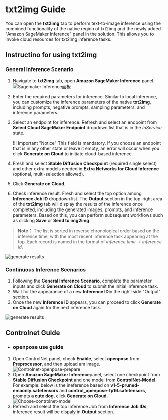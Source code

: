 # txt2img Guide

You can open the **txt2img** tab to perform text-to-image inference using the combined functionality of the native region of txt2img and the newly added "Amazon SageMaker Inference" panel in the solution. This allows you to invoke cloud resources for txt2img inference tasks.

## Instructino for using txt2img

### General Inference Scenario

1. Navigate to **txt2img** tab, open **Amazon SageMaker Inference** panel. 
![Sagemaker Inference面板](../images/txt2img-sagemaker-inference.png)
2. Enter the required parameters for inference. Similar to local inference, you can customize the inference parameters of the native **txt2img**, including prompts, negative prompts, sampling parameters, and inference parameters.
3. Select an endpoint for inference. Refresh and select an endpoint from **Select Cloud SageMaker Endpoint** dropdown list that is in the *InService* state.

    !!! Important "Notice" 
        This field is mandatory. If you choose an endpoint that is in any other state or leave it empty, an error will occur when you click **Generate on Cloud** to initiate cloud-based inference.

4. Fresh and select **Stable Diffusion Checkpoint** (required single select) and other extra models needed in **Extra Networks for Cloud Inference** (optional, multi-selection allowed).
5. Click **Generate on Cloud**.
6. Check inference result. Fresh and select the top option among **Inference Job ID** dropdown list. The **Output** section in the top-right area of the **txt2img** tab will display the results of the inference once completed, including the generated images, prompts, and inference parameters. Based on this, you can perform subsequent workflows such as clicking **Save** or **Send to img2img**.
> **Note：** The list is sorted in reverse chronological order based on the inference time, with the most recent inference task appearing at the top. Each record is named in the format of *inference time -> inference id*.

![generate results](../../images/generate-results.png)


### Continuous Inference Scenarios
1. Following the **General Inference Scenario**, complete the parameter inputs and click **Generate on Cloud** to submit the initial inference task.
2. Wait for the appearance of a new **Inference ID**in the right-side "Output" section.
3. Once the new **Inference ID** appears, you can proceed to click **Generate on Cloud** again for the next inference task.

![generate results](../../images/continue-inference.png)


## Controlnet Guide

* ### openpose use guide
1. Open ControlNet panel, check **Enable**, select **openpose** from **Preprocessor**, and then upload am image.
![Controlnet-openpose-prepare](../images/controlnet-openpose-prepare.png)
2. Open **Amazon SageMaker Inference**panel, select one checkpoint from **Stable Diffusion Checkpoint** and one model from **ControlNet-Model**. For example: below is the ineference based on **v1-5-pruned-emaonly.safetensors** and **control_openpose-fp16.safetensors**, prompts **a cute dog**, click **Generate on Cloud**.
![Choose-controlnet-model](../images/choose-controlnet-model.png)
3. Refresh and select the top Inference Job from **Inference Job IDs**, inference result will be dispaly in **Output** section.